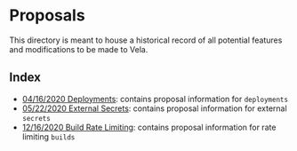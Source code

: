 # Proposals

This directory is meant to house a historical record of all potential features and modifications to be made to Vela.

## Index

* [04/16/2020 Deployments](2020-04-16_deployments.md): contains proposal information for `deployments`
* [05/22/2020 External Secrets](2020-05-22_external-secrets.md): contains proposal information for external `secrets`
* [12/16/2020 Build Rate Limiting](2020-12-16_rate-limiting.md): contains proposal information for rate limiting `builds`
